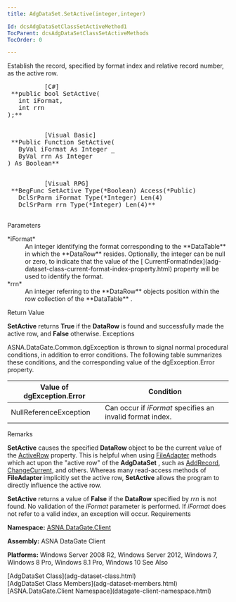 ```yaml
---
title: AdgDataSet.SetActive(integer,integer)

Id: dcsAdgDataSetClassSetActiveMethod1
TocParent: dcsAdgDataSetClassSetActiveMethods
TocOrder: 0

---
```


Establish the record, specified by format index and relative record number, as the active row.
<pre class="prettyprint">
          <span class="lang">[C#]</span>
 **public bool SetActive(
   int iFormat,
   int rrn
);** 
        </pre>

<pre class="prettyprint">
          <span class="lang">[Visual Basic] </span>
 **Public Function SetActive( 
   ByVal iFormat As Integer _
   ByVal rrn As Integer
) As Boolean** 
        </pre>

<pre class="prettyprint">
          <span class="lang">[Visual RPG]</span>
 **BegFunc SetActive Type(*Boolean) Access(*Public)
   DclSrParm iFormat Type(*Integer) Len(4)
   DclSrParm rrn Type(*Integer) Len(4)** 
        </pre>

Parameters

<dl>
        <dt>
 *iFormat* 
        </dt>
        <dd>An integer identifying the format corresponding to the **DataTable** 
						in which the **DataRow**  resides.  Optionally, 
						the integer can be null or zero, to indicate that the value of the [
							CurrentFormatIndex](adg-dataset-class-current-format-index-property.html) property will be used to identify the format. </dd>
        <dt>
 *rrn* 
        </dt>
        <dd>An integer referring to the **DataRow**  objects position within 
								the row collection of the **DataTable** .</dd>
</dl>
<dl>
        <dt />
</dl>

Return Value

**SetActive** returns **True** if the **DataRow** is found and successfully made the active row, and **False** otherwise.
Exceptions

ASNA.DataGate.Common.dgException is thrown to signal normal procedural conditions, in addition to error conditions. The following table summarizes these conditions, and the corresponding value of the dgException.Error property.
<br />



| Value of dgException.Error | Condition |
| ---- | ---- |
| NullReferenceException | Can occur if *iFormat* specifies an invalid format index. |



Remarks

**SetActive** causes the specified **DataRow** object to be the current value of the [ ActiveRow](adg-dataset-class-active-row-property.html) property. This is helpful when using [ FileAdapter](file-adapter-class.html) methods which act upon the "active row" of the **AdgDataSet** , such as [AddRecord](file-adapter-class-add-record-method.html), [ ChangeCurrent](file-adapter-class-change-current-method.html), and others. Whereas many read-access methods of **FileAdapter** implicitly set the active row, **SetActive** allows the program to directly influence the active row.

**SetActive** returns a value of **False** if the **DataRow** specified by *rrn* is not found. No validation of the *iFormat* parameter is performed. If *iFormat* does not refer to a valid index, an exception will occur.
Requirements

**Namespace:** [ASNA.DataGate.Client](datagate-client-namespace.html) 

**Assembly:** ASNA DataGate Client

**Platforms:** Windows Server 2008 R2, Windows Server 2012, Windows 7, Windows 8 Pro, Windows 8.1 Pro, Windows 10
See Also

<dl />
      [AdgDataSet Class](adg-dataset-class.html)
      <br />
      [AdgDataSet Class Members](adg-dataset-members.html)
      <br />
      [ASNA.DataGate.Client Namespace](datagate-client-namespace.html)

